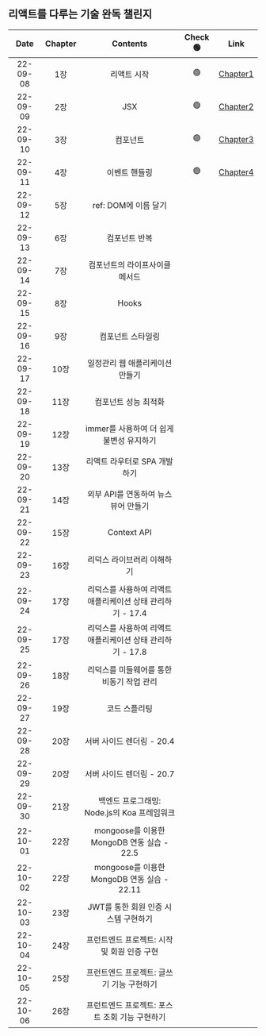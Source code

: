 ## 리액트를 다루는 기술 완독 챌린지

| **Date** | **Chapter** |                        **Contents**                        | **Check 🟢** |                                         **Link**                                         |
| :------: | :---------: | :--------------------------------------------------------: | :----------: | :--------------------------------------------------------------------------------------: |
| 22-09-08 |     1장     |                        리액트 시작                         |      🟢      | [Chapter1](https://github.com/sso-hyeon/TIL-Today-I-Learned/blob/main/React/chapter1.md) |
| 22-09-09 |     2장     |                            JSX                             |      🟢      | [Chapter2](https://github.com/sso-hyeon/TIL-Today-I-Learned/blob/main/React/chapter2.md) |
| 22-09-10 |     3장     |                          컴포넌트                          |      🟢      | [Chapter3](https://github.com/sso-hyeon/TIL-Today-I-Learned/blob/main/React/chapter3.md) |
| 22-09-11 |     4장     |                       이벤트 핸들링                        |      🟢      | [Chapter4](https://github.com/sso-hyeon/TIL-Today-I-Learned/blob/main/React/chapter4.md) |
| 22-09-12 |     5장     |                    ref: DOM에 이름 달기                    |              |                                                                                          |
| 22-09-13 |     6장     |                       컴포넌트 반복                        |              |                                                                                          |
| 22-09-14 |     7장     |               컴포넌트의 라이프사이클 메서드               |              |                                                                                          |
| 22-09-15 |     8장     |                           Hooks                            |              |                                                                                          |
| 22-09-16 |     9장     |                     컴포넌트 스타일링                      |              |                                                                                          |
| 22-09-17 |    10장     |              일정관리 웹 애플리케이션 만들기               |              |                                                                                          |
| 22-09-18 |    11장     |                    컴포넌트 성능 최적화                    |              |                                                                                          |
| 22-09-19 |    12장     |          immer를 사용하여 더 쉽게 불변성 유지하기          |              |                                                                                          |
| 22-09-20 |    13장     |                리액트 라우터로 SPA 개발하기                |              |                                                                                          |
| 22-09-21 |    14장     |            외부 API를 연동하여 뉴스 뷰어 만들기            |              |                                                                                          |
| 22-09-22 |    15장     |                        Context API                         |              |                                                                                          |
| 22-09-23 |    16장     |                 리덕스 라이브러리 이해하기                 |              |                                                                                          |
| 22-09-24 |    17장     | 리덕스를 사용하여 리액트 애플리케이션 상태 관리하기 - 17.4 |              |                                                                                          |
| 22-09-25 |    17장     | 리덕스를 사용하여 리액트 애플리케이션 상태 관리하기 - 17.8 |              |                                                                                          |
| 22-09-26 |    18장     |         리덕스를 미들웨어를 통한 비동기 작업 관리          |              |                                                                                          |
| 22-09-27 |    19장     |                       코드 스플리팅                        |              |                                                                                          |
| 22-09-28 |    20장     |                 서버 사이드 렌더링 - 20.4                  |              |                                                                                          |
| 22-09-29 |    20장     |                 서버 사이드 렌더링 - 20.7                  |              |                                                                                          |
| 22-09-30 |    21장     |        백엔드 프로그래밍: Node.js의 Koa 프레임워크         |              |                                                                                          |
| 22-10-01 |    22장     |         mongoose를 이용한 MongoDB 연동 실습 - 22.5         |              |                                                                                          |
| 22-10-02 |    22장     |        mongoose를 이용한 MongoDB 연동 실습 - 22.11         |              |                                                                                          |
| 22-10-03 |    23장     |            JWT를 통한 회원 인증 시스템 구현하기            |              |                                                                                          |
| 22-10-04 |    24장     |        프런트엔드 프로젝트: 시작 및 회원 인증 구현         |              |                                                                                          |
| 22-10-05 |    25장     |         프런트엔드 프로젝트: 글쓰기 기능 구현하기          |              |                                                                                          |
| 22-10-06 |    26장     |       프런트엔드 프로젝트: 포스트 조회 기능 구현하기       |              |                                                                                          |
